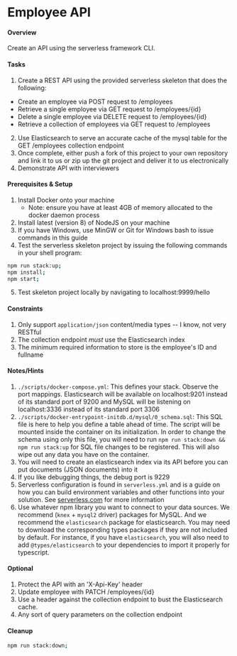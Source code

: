 # Employee API
#### Overview
Create an API using the serverless framework CLI.

#### Tasks
1. Create a REST API using the provided serverless skeleton that does the following:
- Create an employee via POST request to /employees
- Retrieve a single employee via GET request to /employees/{id}
- Delete a single employee via DELETE request to /employees/{id}
- Retrieve a collection of employees via GET request to /employees
2. Use Elasticsearch to serve an accurate cache of the mysql table for the GET /employees collection endpoint
4. Once complete, either push a fork of this project to your own repository and link it to us or zip up the git project and deliver it to us
electronically
5. Demonstrate API with interviewers

#### Prerequisites & Setup
1. Install Docker onto your machine
    - Note: ensure you have at least 4GB of memory allocated to the docker daemon process
2. Install latest (version 8) of NodeJS on your machine 
3. If you have Windows, use MinGW or Git for Windows bash to issue commands in this guide
4. Test the serverless skeleton project by issuing the following commands in your shell program:

```bash
npm run stack:up;
npm install;
npm start;
```
5. Test skeleton project locally by navigating to localhost:9999/hello

#### Constraints
1. Only support `application/json` content/media types -- I know, not very RESTful
2. The collection endpoint *must* use the Elasticsearch index
3. The minimum required information to store is the employee's ID and fullname

#### Notes/Hints
1. `./scripts/docker-compose.yml`:
This defines your stack. Observe the port mappings.
Elasticsearch will be available on localhost:9201 instead of its standard port of 9200 and
MySQL will be listening on localhost:3336 instead of its standard port 3306
2. `./scripts/docker-entrypoint-initdb.d/mysql/0_schema.sql`:
This SQL file is here to help you define a table ahead of time. The script will be mounted inside
the container on its initialization. In order to change the schema using only this file, you
will need to run `npm run stack:down && npm run stack:up` for SQL file changes to be registered.
This will also wipe out any data you have on the container.
3. You will need to create an elasticsearch index via its API before you can put documents (JSON documents)
into it
4. If you like debugging things, the debug port is 9229
5. Serverless configuration is found in `serverless.yml` and is a guide on how you can build environment
variables and other functions into your solution. See [serverless.com](https://serverless.com) for more information
6. Use whatever npm library you want to connect to your data sources. We recommend (`knex` + `mysql2` driver) packages for MySQL.
And we recommend the `elasticsearch` package for elasticsearch. You may need to download the corresponding types packages if they
are not included by default. For instance, if you have `elasticsearch`, you will also need to add `@types/elasticsearch` to your
dependencies to import it properly for typescript.

#### Optional
1. Protect the API with an 'X-Api-Key' header
2. Update employee with PATCH /employees/{id}
3. Use a header against the collection endpoint to bust the Elasticsearch cache.
4. Any sort of query parameters on the collection endpoint

#### Cleanup
```bash
npm run stack:down;
```
